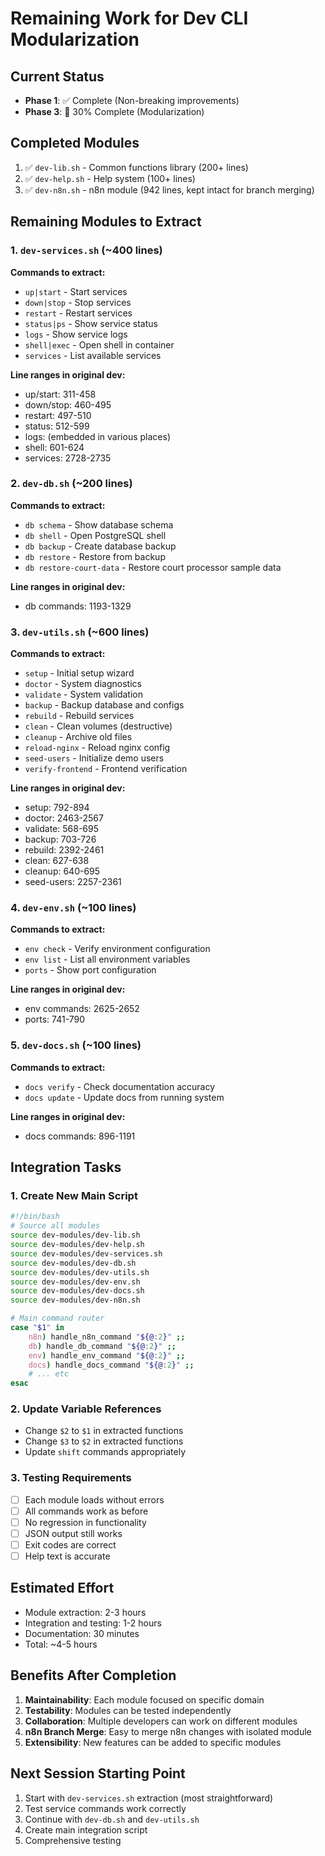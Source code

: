 # Remaining Work for Dev CLI Modularization

## Current Status
- **Phase 1**: ✅ Complete (Non-breaking improvements)
- **Phase 3**: 🚧 30% Complete (Modularization)

## Completed Modules
1. ✅ `dev-lib.sh` - Common functions library (200+ lines)
2. ✅ `dev-help.sh` - Help system (100+ lines)  
3. ✅ `dev-n8n.sh` - n8n module (942 lines, kept intact for branch merging)

## Remaining Modules to Extract

### 1. `dev-services.sh` (~400 lines)
**Commands to extract:**
- `up|start` - Start services
- `down|stop` - Stop services
- `restart` - Restart services
- `status|ps` - Show service status
- `logs` - Show service logs
- `shell|exec` - Open shell in container
- `services` - List available services

**Line ranges in original dev:**
- up/start: 311-458
- down/stop: 460-495
- restart: 497-510
- status: 512-599
- logs: (embedded in various places)
- shell: 601-624
- services: 2728-2735

### 2. `dev-db.sh` (~200 lines)
**Commands to extract:**
- `db schema` - Show database schema
- `db shell` - Open PostgreSQL shell
- `db backup` - Create database backup
- `db restore` - Restore from backup
- `db restore-court-data` - Restore court processor sample data

**Line ranges in original dev:**
- db commands: 1193-1329

### 3. `dev-utils.sh` (~600 lines)
**Commands to extract:**
- `setup` - Initial setup wizard
- `doctor` - System diagnostics
- `validate` - System validation
- `backup` - Backup database and configs
- `rebuild` - Rebuild services
- `clean` - Clean volumes (destructive)
- `cleanup` - Archive old files
- `reload-nginx` - Reload nginx config
- `seed-users` - Initialize demo users
- `verify-frontend` - Frontend verification

**Line ranges in original dev:**
- setup: 792-894
- doctor: 2463-2567
- validate: 568-695
- backup: 703-726
- rebuild: 2392-2461
- clean: 627-638
- cleanup: 640-695
- seed-users: 2257-2361

### 4. `dev-env.sh` (~100 lines)
**Commands to extract:**
- `env check` - Verify environment configuration
- `env list` - List all environment variables
- `ports` - Show port configuration

**Line ranges in original dev:**
- env commands: 2625-2652
- ports: 741-790

### 5. `dev-docs.sh` (~100 lines)
**Commands to extract:**
- `docs verify` - Check documentation accuracy
- `docs update` - Update docs from running system

**Line ranges in original dev:**
- docs commands: 896-1191

## Integration Tasks

### 1. Create New Main Script
```bash
#!/bin/bash
# Source all modules
source dev-modules/dev-lib.sh
source dev-modules/dev-help.sh
source dev-modules/dev-services.sh
source dev-modules/dev-db.sh
source dev-modules/dev-utils.sh
source dev-modules/dev-env.sh
source dev-modules/dev-docs.sh
source dev-modules/dev-n8n.sh

# Main command router
case "$1" in
    n8n) handle_n8n_command "${@:2}" ;;
    db) handle_db_command "${@:2}" ;;
    env) handle_env_command "${@:2}" ;;
    docs) handle_docs_command "${@:2}" ;;
    # ... etc
esac
```

### 2. Update Variable References
- Change `$2` to `$1` in extracted functions
- Change `$3` to `$2` in extracted functions
- Update `shift` commands appropriately

### 3. Testing Requirements
- [ ] Each module loads without errors
- [ ] All commands work as before
- [ ] No regression in functionality
- [ ] JSON output still works
- [ ] Exit codes are correct
- [ ] Help text is accurate

## Estimated Effort
- Module extraction: 2-3 hours
- Integration and testing: 1-2 hours
- Documentation: 30 minutes
- Total: ~4-5 hours

## Benefits After Completion
1. **Maintainability**: Each module focused on specific domain
2. **Testability**: Modules can be tested independently
3. **Collaboration**: Multiple developers can work on different modules
4. **n8n Branch Merge**: Easy to merge n8n changes with isolated module
5. **Extensibility**: New features can be added to specific modules

## Next Session Starting Point
1. Start with `dev-services.sh` extraction (most straightforward)
2. Test service commands work correctly
3. Continue with `dev-db.sh` and `dev-utils.sh`
4. Create main integration script
5. Comprehensive testing